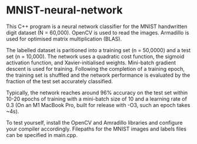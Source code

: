 # MNIST-neural-network

This C++ program is a neural network classifier for the MNIST handwritten digit dataset (N = 60,000). OpenCV is used to read the images. Armadillo is used for optimised matrix multiplication (BLAS).

The labelled dataset is paritioned into a training set (n = 50,0000) and a test set (n = 10,000). The network uses a quadratic cost function, the sigmoid activation function, and Xavier-initialised weights. Mini-batch gradient descent is used for training. Following the completion of a training epoch, the training set is shuffled and the network performance is evaluated by the fraction of the test set accurately classified.

Typically, the network reaches around 96% accuracy on the test set within 10-20 epochs of training with a mini-batch size of 10 and a learning rate of 0.3 (On an M1 MacBook Pro, built for release with -O3, such an epoch takes ~4s).

To test yourself, install the OpenCV and Amradillo libraries and configure your compiler accordingly. Filepaths for the MNIST images and labels files can be specified in main.cpp.

